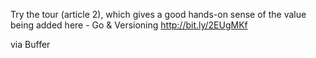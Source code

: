 Try the tour (article 2), which gives a good hands-on sense of the value being added here - Go & Versioning http://bit.ly/2EUgMKf

via Buffer